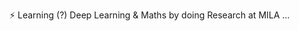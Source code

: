 <!--### Hi there 👋-->

<!--
**Tikquuss/Tikquuss** is a ✨ _special_ ✨ repository because its `README.md` (this file) appears on your GitHub profile.

Here are some ideas to get you started:

- 🔭 I’m currently working on ...
- 🌱 I’m currently learning ...
- 👯 I’m looking to collaborate on ...
- 🤔 I’m looking for help with ...
- 💬 Ask me about ...
- 📫 How to reach me: ...
- 😄 Pronouns: ...
- ⚡ Fun fact: ...
-->

⚡ Learning (?) Deep Learning & Maths by doing Research at MILA ...

<!--
- Focus areas: attention mechanism, transform-based models, neural language modeling and neural machine translation, multimodal and mutitask learning, meta learning and curriculum learning, automatic speech recognition and speech synthesis.
- Also : computer vision, reinforcement learning, graph neural network, systemic generalization, federated learning, robustness in machine learning ...
- I use pytorch by default, and tensorflow if the project constraints require it.
- I'm interested in philosophy (I'm a stoic, in the sense of Marcus Aurelius) and physics (theoretical, especially quantum physics, gravitation theory and cosmology)
- I do body building, muay thai (Thailang boxing) and MMA (Mixed martial arts) ⚡.
- If you have an interesting book to recommend, don't hesitate.

https://tikquuss.github.io/
-->
